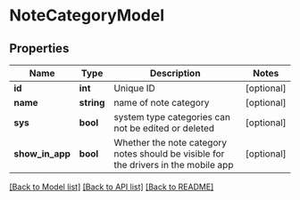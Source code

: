 # NoteCategoryModel

## Properties
Name | Type | Description | Notes
------------ | ------------- | ------------- | -------------
**id** | **int** | Unique ID | [optional] 
**name** | **string** | name of note category | [optional] 
**sys** | **bool** | system type categories can not be edited or deleted | [optional] 
**show_in_app** | **bool** | Whether the note category notes should be visible for the drivers in the mobile app | [optional] 

[[Back to Model list]](../README.md#documentation-for-models) [[Back to API list]](../README.md#documentation-for-api-endpoints) [[Back to README]](../README.md)


